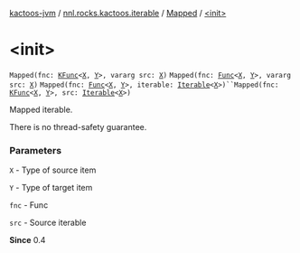 [kactoos-jvm](../../index.md) / [nnl.rocks.kactoos.iterable](../index.md) / [Mapped](index.md) / [&lt;init&gt;](./-init-.md)

# &lt;init&gt;

`Mapped(fnc: `[`KFunc`](../../nnl.rocks.kactoos/-k-func.md)`<`[`X`](index.md#X)`, `[`Y`](index.md#Y)`>, vararg src: `[`X`](index.md#X)`)`
`Mapped(fnc: `[`Func`](../../nnl.rocks.kactoos/-func/index.md)`<`[`X`](index.md#X)`, `[`Y`](index.md#Y)`>, vararg src: `[`X`](index.md#X)`)`
`Mapped(fnc: `[`Func`](../../nnl.rocks.kactoos/-func/index.md)`<`[`X`](index.md#X)`, `[`Y`](index.md#Y)`>, iterable: `[`Iterable`](https://kotlinlang.org/api/latest/jvm/stdlib/kotlin.collections/-iterable/index.html)`<`[`X`](index.md#X)`>)``Mapped(fnc: `[`KFunc`](../../nnl.rocks.kactoos/-k-func.md)`<`[`X`](index.md#X)`, `[`Y`](index.md#Y)`>, src: `[`Iterable`](https://kotlinlang.org/api/latest/jvm/stdlib/kotlin.collections/-iterable/index.html)`<`[`X`](index.md#X)`>)`

Mapped iterable.

There is no thread-safety guarantee.

### Parameters

`X` - Type of source item

`Y` - Type of target item

`fnc` - Func

`src` - Source iterable

**Since**
0.4


